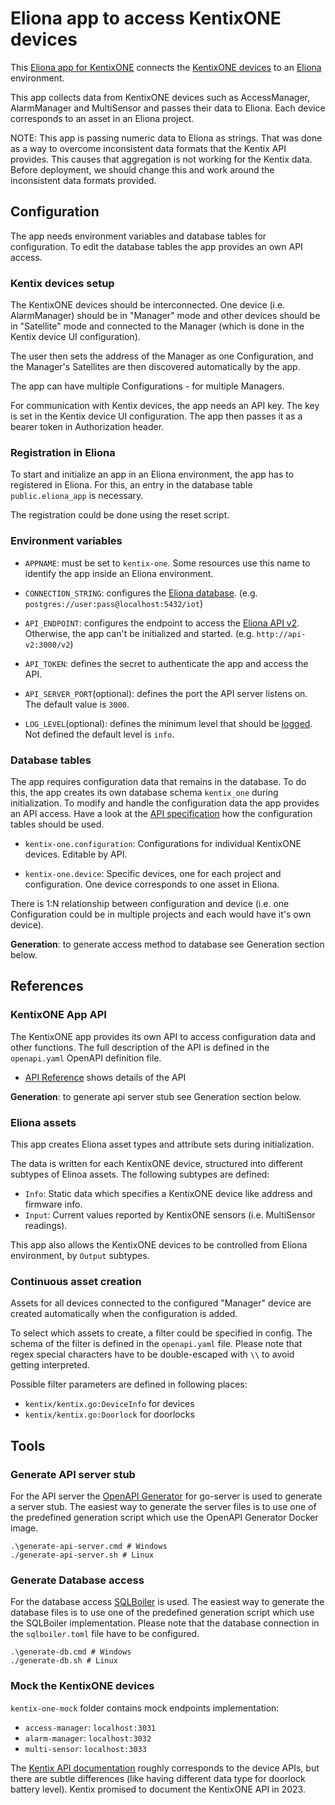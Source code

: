 # Eliona app to access KentixONE devices
This [Eliona app for KentixONE](https://github.com/eliona-smart-building-assistant/kentix-one-app) connects the [KentixONE devices](https://kentix.com/en/kentixone/) to an [Eliona](https://www.eliona.io/) environment.

This app collects data from KentixONE devices such as AccessManager, AlarmManager and MultiSensor and passes their data to Eliona. Each device corresponds to an asset in an Eliona project.

NOTE: This app is passing numeric data to Eliona as strings. That was done as a way to overcome inconsistent data formats that the Kentix API provides. This causes that aggregation is not working for the Kentix data. Before deployment, we should change this and work around the inconsistent data formats provided.

## Configuration

The app needs environment variables and database tables for configuration. To edit the database tables the app provides an own API access.

### Kentix devices setup ###

The KentixONE devices should be interconnected. One device (i.e. AlarmManager) should be in "Manager" mode and other devices should be in "Satellite" mode and connected to the Manager (which is done in the Kentix device UI configuration).

The user then sets the address of the Manager as one Configuration, and the Manager's Satellites are then discovered automatically by the app.

The app can have multiple Configurations - for multiple Managers.

For communication with Kentix devices, the app needs an API key. The key is set in the Kentix device UI configuration. The app then passes it as a bearer token in Authorization header.

### Registration in Eliona ###

To start and initialize an app in an Eliona environment, the app has to registered in Eliona. For this, an entry in the database table `public.eliona_app` is necessary.

The registration could be done using the reset script.

### Environment variables ###

- `APPNAME`: must be set to `kentix-one`. Some resources use this name to identify the app inside an Eliona environment.

- `CONNECTION_STRING`: configures the [Eliona database](https://github.com/eliona-smart-building-assistant/go-utils/tree/main/db). (e.g. `postgres://user:pass@localhost:5432/iot`)

- `API_ENDPOINT`:  configures the endpoint to access the [Eliona API v2](https://github.com/eliona-smart-building-assistant/eliona-api). Otherwise, the app can't be initialized and started. (e.g. `http://api-v2:3000/v2`)

- `API_TOKEN`: defines the secret to authenticate the app and access the API.

- `API_SERVER_PORT`(optional): defines the port the API server listens on. The default value is `3000`.

- `LOG_LEVEL`(optional): defines the minimum level that should be [logged](https://github.com/eliona-smart-building-assistant/go-utils/blob/main/log/README.md). Not defined the default level is `info`.

### Database tables ###

The app requires configuration data that remains in the database. To do this, the app creates its own database schema `kentix_one` during initialization. To modify and handle the configuration data the app provides an API access. Have a look at the [API specification](https://eliona-smart-building-assistant.github.io/open-api-docs/?https://raw.githubusercontent.com/eliona-smart-building-assistant/kentix-one-app/develop/openapi.yaml) how the configuration tables should be used.

- `kentix-one.configuration`: Configurations for individual KentixONE devices. Editable by API.

- `kentix-one.device`: Specific devices, one for each project and configuration. One device corresponds to one asset in Eliona.

There is 1:N relationship between configuration and device (i.e. one Configuration could be in multiple projects and each would have it's own device).

**Generation**: to generate access method to database see Generation section below.


## References

### KentixONE App API ###

The KentixONE app provides its own API to access configuration data and other functions. The full description of the API is defined in the `openapi.yaml` OpenAPI definition file.

- [API Reference](https://eliona-smart-building-assistant.github.io/open-api-docs/?https://raw.githubusercontent.com/eliona-smart-building-assistant/kentix-one-app/develop/openapi.yaml) shows details of the API

**Generation**: to generate api server stub see Generation section below.


### Eliona assets ###

This app creates Eliona asset types and attribute sets during initialization.

The data is written for each KentixONE device, structured into different subtypes of Elinoa assets. The following subtypes are defined:

- `Info`: Static data which specifies a KentixONE device like address and firmware info.
- `Input`: Current values reported by KentixONE sensors (i.e. MultiSensor readings).

This app also allows the KentixONE devices to be controlled from Eliona environment, by `Output` subtypes.

### Continuous asset creation ###

Assets for all devices connected to the configured "Manager" device are created automatically when the configuration is added.

To select which assets to create, a filter could be specified in config. The schema of the filter is defined in the `openapi.yaml` file. Please note that regex special characters have to be double-escaped with `\\` to avoid getting interpreted.

Possible filter parameters are defined in following places:

- `kentix/kentix.go:DeviceInfo` for devices
- `kentix/kentix.go:Doorlock` for doorlocks

## Tools

### Generate API server stub ###

For the API server the [OpenAPI Generator](https://openapi-generator.tech/docs/generators/openapi-yaml) for go-server is used to generate a server stub. The easiest way to generate the server files is to use one of the predefined generation script which use the OpenAPI Generator Docker image.

```
.\generate-api-server.cmd # Windows
./generate-api-server.sh # Linux
```

### Generate Database access ###

For the database access [SQLBoiler](https://github.com/volatiletech/sqlboiler) is used. The easiest way to generate the database files is to use one of the predefined generation script which use the SQLBoiler implementation. Please note that the database connection in the `sqlboiler.toml` file have to be configured.

```
.\generate-db.cmd # Windows
./generate-db.sh # Linux
```

### Mock the KentixONE devices ###
`kentix-one-mock` folder contains mock endpoints implementation:
- `access-manager`: `localhost:3031`
- `alarm-manager`: `localhost:3032`
- `multi-sensor`: `localhost:3033`

The [Kentix API documentation](https://kentix.com/transfer/smartapi/alarmmanager) roughly corresponds to the device APIs, but there are subtle differences (like having different data type for doorlock battery level). Kentix promised to document the KentixONE API in 2023.
